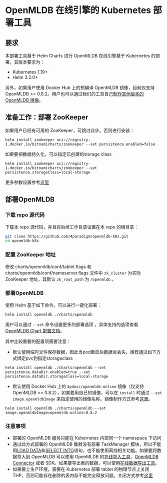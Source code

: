 # OpenMLDB 在线引擎的 Kubernetes 部署工具
## 要求
本部署工具基于 Helm Charts 进行 OpenMLDB 在线引擎基于 Kubernetes 的部署，其版本要求为：
- Kubernetes 1.19+
- Helm 3.2.0+

另外，如果用户使用 Docker Hub 上的预编译 OpenMLDB 镜像，目前仅支持 OpenMLDB >= 0.8.2。用户也可以通过我们的工具自己[制作其他版本的 OpenMLDB 镜像](./docker/README.md)。

## 准备工作：部署 ZooKeeper
如果用户已经有可用的 ZooKeeper，可跳过此步。否则进行安装：
```
helm install zookeeper oci://registry-1.docker.io/bitnamicharts/zookeeper --set persistence.enabled=false
```
如果要把数据持久化，可以指定已创建的storage class
```
helm install zookeeper oci://registry-1.docker.io/bitnamicharts/zookeeper --set persistence.storageClass=local-storage
```
更多参数设置参考[这里](https://github.com/bitnami/charts/tree/main/bitnami/zookeeper)

## 部署OpenMLDB

### 下载 repo 源代码

下载本 repo 源代码，并且将后续工作目录设置在本 repo 的根目录：

```bash
git clone https://github.com/4paradigm/openmldb-k8s.git
cd openmldb-k8s
```

### 配置 ZooKeeper 地址

修改 charts/openmldb/conf/tablet.flags 和 charts/openmldb/conf/nameserver.flags 文件中 `zk_cluster` 为实际 ZooKeeper 地址，其默认 `zk_root_path` 为 `/openmldb` 。

### 部署OpenMLDB
使用 Helm 基于如下命令，可以进行一键化部署：
```
helm install openmldb ./charts/openmldb
```
用户可以通过 `--set` 命令设置更多的部署选项 ，具体支持的选项查看 [OpenMLDB Chart 配置文档](charts/openmldb/README.md)。

其中比较重要的配置项需要注意：

- 默认使用临时文件保存数据，因此当pod重启后数据会丢失。推荐通过如下方式绑定pvc到指定storageclass

```
helm install openmldb ./charts/openmldb --set persistence.dataDir.enabled=true --set  persistence.dataDir.storageClass=local-storage
```

- 默认使用 Docker Hub 上的 `4pdosc/openmldb-online` 镜像（仅支持 OpenMLDB >= 0.8.2），如果要用自己的镜像，可以在 `install` 时通过 `--set image.openmldbImage` 来指定使用的镜像名称。镜像制作方式参考[这里](./docker/README.md)。

```
helm install openmldb ./charts/openmldb --set image.openmldbImage=openmldb-online:0.8.2
```
### 注意事项

- 部署的 OpenMLDB 服务只能在 Kubernetes 内部同一个 namespace 下访问
- 通过此方式部署的 OpenMLDB 集群没有部署 TaskManager 模块，所以不能用[LOAD DATA](https://openmldb.ai/docs/zh/main/openmldb_sql/dml/LOAD_DATA_STATEMENT.html)和[SELECT INTO](https://openmldb.ai/docs/zh/main/openmldb_sql/dql/SELECT_INTO_STATEMENT.html)语句，也不能使用离线相关功能。如果要将数据导入到 OpenMLDB 可以使用 OpenMLDB 的[在线导入工具](https://openmldb.ai/docs/zh/main/tutorial/data_import.html)、[OpenMLDB Connector](https://openmldb.ai/docs/zh/main/integration/online_datasources/index.html) 或者 SDK。如果要导出表的数据，可以使用[在线数据导出工具](https://openmldb.ai/docs/zh/main/tutorial/data_export.html)。
- 如果要上生产环境，需要在 Kubernetes 部署 tablet 的物理节点上关闭 THP，否则可能存在删除的表内存不能完全释放问题。关闭方式参考[这里](https://openmldb.ai/docs/zh/main/deploy/install_deploy.html#thp-transparent-huge-pages)

